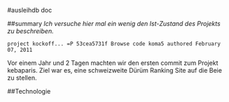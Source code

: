 #ausleihdb doc

##summary
*Ich versuche hier mal ein wenig den Ist-Zustand des Projekts zu beschreiben.*

`project kockoff... =P 53cea5731f Browse code koma5 authored February 07, 2011`

Vor einem Jahr und 2 Tagen machten wir den ersten commit zum Projekt kebaparis. Ziel war es, eine schweizweite Dürüm Ranking Site auf die Beie zu stellen.


##Technologie

